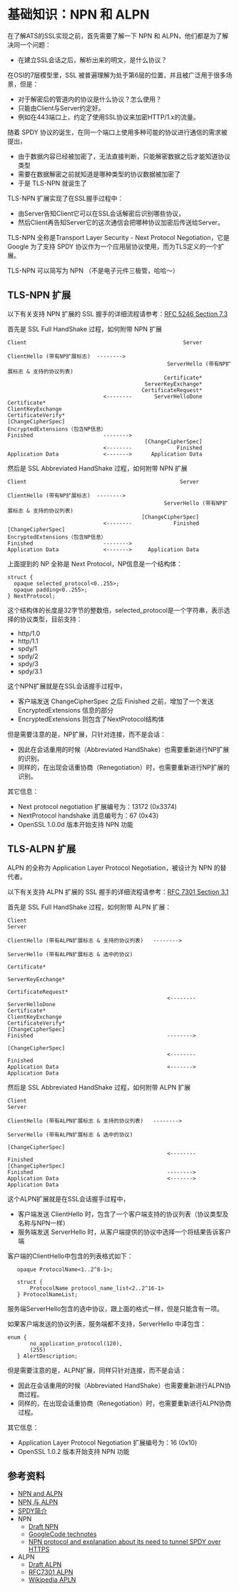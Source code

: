 # 基础知识：NPN 和 ALPN

在了解ATS的SSL实现之前，首先需要了解一下 NPN 和 ALPN，他们都是为了解决同一个问题：

  - 在建立SSL会话之后，解析出来的明文，是什么协议？

在OSI的7层模型里，SSL 被普遍理解为处于第6层的位置，并且被广泛用于很多场景，但是：

  - 对于解密后的管道内的协议是什么协议？怎么使用？
  - 只能由Client与Server约定好。
  - 例如在443端口上，约定了使用SSL协议来加密HTTP/1.x的流量。

随着 SPDY 协议的诞生，在同一个端口上使用多种可能的协议进行通信的需求被提出，

  - 由于数据内容已经被加密了，无法直接判断，只能解密数据之后才能知道协议类型
  - 需要在数据解密之前就知道是哪种类型的协议数据被加密了
  - 于是 TLS-NPN 就诞生了

TLS-NPN 扩展实现了在SSL握手过程中：

  - 由Server告知Client它可以在SSL会话解密后识别哪些协议，
  - 然后Client再告知Server它的这次通信会把哪种协议加密后传送给Server。

TLS-NPN 全称是Transport Layer Security - Next Protocol Negotiation，它是 Google 为了支持 SPDY 协议作为一个应用层协议使用，而为TLS定义的一个扩展。

TLS-NPN 可以简写为 NPN （不是电子元件三极管，哈哈～）

## TLS-NPN 扩展

以下有关支持 NPN 扩展的 SSL 握手的详细流程请参考：[RFC 5246 Section 7.3](https://tools.ietf.org/html/rfc5246#section-7.3) 

首先是 SSL Full HandShake 过程，如何附带 NPN 扩展

```
Client                                                 Server

ClientHello (带有NP扩展标志)  -------->
                                                  ServerHello (带有NP扩展标志 & 支持的协议列表)
                                                 Certificate*
                                           ServerKeyExchange*
                                          CertificateRequest*
                              <--------       ServerHelloDone
Certificate*
ClientKeyExchange
CertificateVerify*
[ChangeCipherSpec]
EncryptedExtensions（包含NP信息）
Finished                      -------->
                                           [ChangeCipherSpec]
                              <--------              Finished
Application Data              <------->      Application Data
```

然后是 SSL Abbreviated HandShake 过程，如何附带 NPN 扩展

```
Client                                                Server

ClientHello (带有NP扩展标志)  -------->
                                                 ServerHello (带有NP扩展标志 & 支持的协议列表)
                                          [ChangeCipherSpec]
                              <--------             Finished
[ChangeCipherSpec]
EncryptedExtensions（包含NP信息）
Finished                      -------->
Application Data              <------->     Application Data
```

上面提到的 NP 全称是 Next Protocol，NP信息是一个结构体：

```
struct {
  opaque selected_protocol<0..255>;
  opaque padding<0..255>;
} NextProtocol;
```

这个结构体的长度是32字节的整数倍，selected_protocol是一个字符串，表示选择的协议类型，目前支持：

  - http/1.0
  - http/1.1
  - spdy/1
  - spdy/2
  - spdy/3
  - spdy/3.1

这个NPN扩展就是在SSL会话握手过程中，

  - 客户端发送 ChangeCipherSpec 之后 Finished 之前，增加了一个发送 EncryptedExtensions 信息的部分
  - EncryptedExtensions 则包含了NextProtocol结构体

但是需要注意的是，NP扩展，只针对连接，而不是会话：

  - 因此在会话重用的时候（Abbreviated HandShake）也需要重新进行NP扩展的识别。
  - 同样的，在出现会话重协商（Renegotiation）时，也需要重新进行NP扩展的识别。

其它信息：

  - Next protocol negotiation 扩展编号为：13172 (0x3374)
  - NextProtocol handshake 消息编号为：67 (0x43)
  - OpenSSL 1.0.0d 版本开始支持 NPN 功能



## TLS-ALPN 扩展

ALPN 的全称为 Application Layer Protocol Negotiation，被设计为 NPN 的替代者。

以下有关支持 ALPN 扩展的 SSL 握手的详细流程请参考：[RFC 7301 Section 3.1](https://tools.ietf.org/html/rfc7301#section-3.1) 

首先是 SSL Full HandShake 过程，如何附带 ALPN 扩展：

```
Client                                                                     Server

ClientHello (带有ALPN扩展标志 & 支持的协议列表)   -------->
                                                                      ServerHello (带有ALPN扩展标志 & 选中的协议)
                                                                     Certificate*
                                                               ServerKeyExchange*
                                                              CertificateRequest*
                                                  <--------       ServerHelloDone
Certificate*
ClientKeyExchange
CertificateVerify*
[ChangeCipherSpec]
Finished                                          -------->
                                                               [ChangeCipherSpec]
                                                  <--------              Finished
Application Data                                  <------->      Application Data
```

然后是 SSL Abbreviated HandShake 过程，如何附带 ALPN 扩展

```
Client                                                                     Server

ClientHello (带有ALPN扩展标志 & 支持的协议列表)   -------->
                                                                      ServerHello (带有ALPN扩展标志 & 选中的协议)
                                                               [ChangeCipherSpec]
                                                  <--------              Finished
[ChangeCipherSpec]
Finished                                          -------->
Application Data                                  <------->      Application Data
```

这个ALPN扩展就是在SSL会话握手过程中，

  - 客户端发送 ClientHello 时，包含了一个客户端支持的协议列表（协议类型及名称与NPN一样）
  - 服务端发送 ServerHello 时，从客户端提供的协议中选择一个将结果告诉客户端

客户端的ClientHello中包含的列表格式如下：

```
   opaque ProtocolName<1..2^8-1>;

   struct {
       ProtocolName protocol_name_list<2..2^16-1>
   } ProtocolNameList;
```

服务端ServerHello包含的选中协议，跟上面的格式一样，但是只能含有一项。

如果客户端发送的协议列表，服务端都不支持，ServerHello 中泽包含：

```
enum {
       no_application_protocol(120),
       (255)
   } AlertDescription;
```

但是需要注意的是，ALPN扩展，同样只针对连接，而不是会话：

  - 因此在会话重用的时候（Abbreviated HandShake）也需要重新进行ALPN协商过程。
  - 同样的，在出现会话重协商（Renegotiation）时，也需要重新进行ALPN协商过程。

其它信息：

  - Application Layer Protocol Negotiation 扩展编号为：16 (0x10)
  - OpenSSL 1.0.2 版本开始支持 NPN 功能

## 参考资料

- [NPN and ALPN](https://www.imperialviolet.org/2013/03/20/alpn.html)
- [NPN 与 ALPN](https://zlb.me/2013/07/19/npn-and-alpn/)
- [SPDY简介](https://zlb.me/2013/01/07/spdy-intro/)
- NPN
  - [Draft NPN](http://tools.ietf.org/html/draft-agl-tls-nextprotoneg-04)
  - [GoogleCode technotes](https://github.com/agl/technotes.git)
  - [NPN protocol and explanation about its need to tunnel SPDY over HTTPS](https://tools.ietf.org/agenda/82/slides/tls-3.pdf)
- ALPN
  - [Draft ALPN](http://tools.ietf.org/html/draft-friedl-tls-applayerprotoneg-00)
  - [RFC7301 ALPN](https://tools.ietf.org/html/rfc7301)
  - [Wikipedia APLN](https://en.wikipedia.org/wiki/Application-Layer_Protocol_Negotiation)
